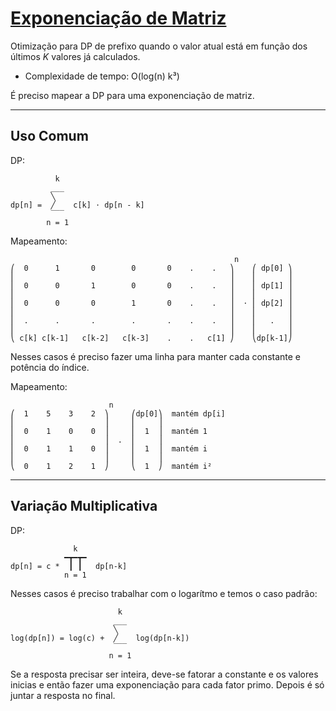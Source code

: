 # [Exponenciação de Matriz](matrix_exp.cpp)

<!-- *Read in [English](README.en.md)* -->

Otimização para DP de prefixo quando o valor atual está em função dos últimos $K$ valores já calculados.   
* Complexidade de tempo: O(log(n) k³)


É preciso mapear a DP para uma exponenciação de matriz.

---


## Uso Comum

DP:   
```
          k               
         ___              
         ╲                
dp[n] =  ╱    c[k] ⋅ dp[n - k]
         ‾‾‾              
        n = 1                    
```

<!-- $$dp[n] = \sum_{n=1}^{k} c_{k} * dp[n-k]$$ -->


Mapeamento:   
```
                                                  n              
⎛  0      1       0        0       0    .    .   ⎞    ⎛ dp[0] ⎞
⎜                                                ⎟    ⎜       ⎟
⎜  0      0       1        0       0    .    .   ⎟    ⎜ dp[1] ⎟
⎜                                                ⎟    ⎜       ⎟
⎜  0      0       0        1       0    .    .   ⎟  ⋅ ⎜ dp[2] ⎟
⎜                                                ⎟    ⎜       ⎟
⎜  .      .       .        .       .    .    .   ⎟    ⎜   .   ⎟
⎜                                                ⎟    ⎜       ⎟
⎝ c[k] c[k-1]   c[k-2]   c[k-3]    .    .   c[1] ⎠    ⎝dp[k-1]⎠
```

<!-- $$
\begin{pmatrix}
    0 & 1 & 0 & 0 & . & . \\
    0 & 0 & 1 & 0 & . & . \\
    0 & 0 & 0 & 1 & . & . \\
    . & . & . & . & . & . \\
    c_k & c_{k-1} & c_{k — 2} & . & . & c_1
\end{pmatrix}^n
\times
\begin{pmatrix} 
    dp[0] \\
    dp[1] \\
    dp[2] \\
    \vdots \\
    dp[k — 1] \end
{pmatrix}
$$
---
## Variação que dependa de **constantes** e do **índice**

Exemplo de DP:   
```
dp[i] = dp[i-1] + 2i² + 3i + 5
```
<!-- $$dp[i] = dp[i - 1] + 2 * i^2 + 3 * i + 5$$ -->
Nesses casos é preciso fazer uma linha para manter cada constante e potência do índice.

Mapeamento:
<!-- $$
\begin{pmatrix} 1&5&3&2 \\ 0&1&0&0 \\ 0&1&1&0 \\ 0&1&2&1 \end{pmatrix}^n
\times
\begin{pmatrix} 
    dp[0]   \\
    1       \\
    1       \\
    1\end
{pmatrix} 
\begin{matrix} 
    mantém\ dp[i]   \\
    mantém\ 1       \\
    mantém\ i       \\
    mantém\ i²      \end
{matrix}
$$ -->
```
                      n
⎛  1    5    3    2  ⎞     ⎛dp[0]⎞  mantém dp[i]
⎜                    ⎟     ⎜     ⎟
⎜  0    1    0    0  ⎟     ⎜  1  ⎟  mantém 1
⎜                    ⎟  .  ⎜     ⎟
⎜  0    1    1    0  ⎟     ⎜  1  ⎟  mantém i
⎜                    ⎟     ⎜     ⎟
⎝  0    1    2    1  ⎠     ⎝  1  ⎠  mantém i²
```

---
## Variação Multiplicativa

DP:
```
              k            
            ━┳━┳━           
dp[n] = c *  ┃ ┃   dp[n-k]
            n = 1          
```
<!-- $$dp[n] =  c\times \prod_{n=1}^{k} dp[n-k]$$ -->

Nesses casos é preciso trabalhar com o logarítmo e temos o caso padrão:


<!-- $$\log(dp[n]) =  log(c) + \sum_{n=1}^{k} log(dp[n-k])$$ -->
```
                        k                 
                       ___                
                       ╲                  
log(dp[n]) = log(c) +  ╱    log(dp[n-k])
                       ‾‾‾                
                      n = 1               
```

Se a resposta precisar ser inteira, deve-se fatorar a constante e os valores inicias e então fazer uma exponenciação para cada fator primo. Depois é só juntar a resposta no final.
